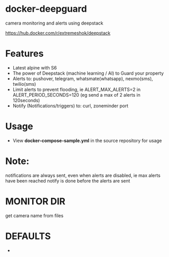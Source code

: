 # docker-deepguard
camera monitoring and alerts using deepstack

https://hub.docker.com/r/extremeshok/deepstack

# Features
* Latest alpine with S6
* The power of Deepstack (machine learning / AI) to Guard your property
* Alerts to: pushover, telegram, whatsmate(whatsapp), nexmo(sms), twilio(sms)
* Limit alerts to prevent flooding, ie ALERT_MAX_ALERTS=2 in ALERT_PERIOD_SECONDS=120 (eg send a max of 2 alerts in 120seconds)
* Notify (Notifications/triggers) to: curl, zoneminder port

# Usage
* View **docker-compose-sample.yml** in the source repository for usage

# Note:
notifications are always sent, even when alerts are disabled, ie max alerts have been reached
notify is done before the alerts are sent

# MONITOR DIR
get camera name from files

# DEFAULTS
*
